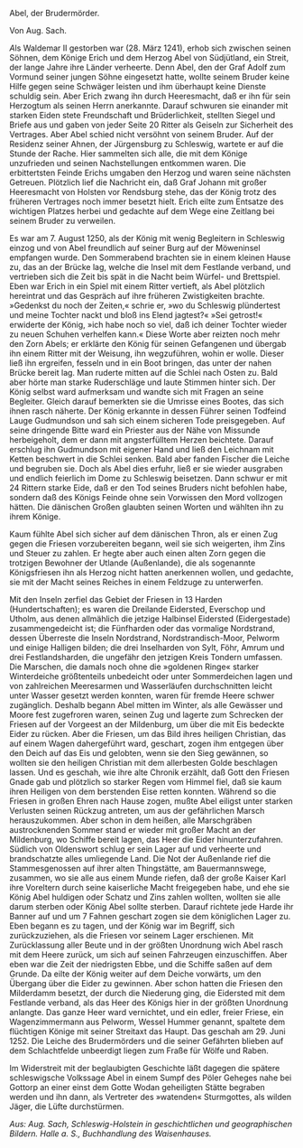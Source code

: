 <h>Abel, der Brudermörder.</h>

<h>Von Aug. Sach.</h>

<em>A</em>ls Waldemar II gestorben war (28. März 1241), erhob sich
zwischen seinen Söhnen, dem Könige Erich und dem Herzog
Abel von Südjütland, ein Streit, der lange Jahre ihre Länder verheerte.
Denn Abel, den der Graf Adolf zum Vormund seiner jungen
Söhne eingesetzt hatte, wollte seinem Bruder keine Hilfe gegen seine
Schwäger leisten und ihm überhaupt keine Dienste schuldig sein.
Aber Erich zwang ihn durch Heeresmacht, daß er ihn für sein Herzogtum
als seinen Herrn anerkannte. Darauf schwuren sie einander
mit starken Eiden stete Freundschaft und Brüderlichkeit, stellten
Siegel und Briefe aus und gaben von jeder Seite 20 Ritter als 
Geiseln zur Sicherheit des Vertrages. Aber Abel schied nicht versöhnt
von seinem Bruder. Auf der Residenz seiner Ahnen, der Jürgensburg
zu Schleswig, wartete er auf die Stunde der Rache. Hier
sammelten sich alle, die mit dem Könige unzufrieden und seinen
Nachstellungen entkommen waren. Die erbittertsten Feinde Erichs
umgaben den Herzog und waren seine nächsten Getreuen. Plötzlich
lief die Nachricht ein, daß Graf Johann mit großer Heeresmacht
von Holsten vor Rendsburg stehe, das der König trotz des früheren
Vertrages noch immer besetzt hielt. Erich eilte zum Entsatze des
wichtigen Platzes herbei und gedachte auf dem Wege eine Zeitlang
bei seinem Bruder zu verweilen.

Es war am 7. August 1250, als der König mit wenig Begleitern
in Schleswig einzog und von Abel freundlich auf seiner
Burg auf der Möweninsel empfangen wurde. Den Sommerabend
brachten sie in einem kleinen Hause zu, das an der Brücke lag,
welche die Insel mit dem Festlande verband, und vertrieben sich
die Zeit bis spät in die Nacht beim Würfel- und Brettspiel. Eben
war Erich in ein Spiel mit einem Ritter vertieft, als Abel plötzlich
hereintrat und das Gespräch auf ihre früheren Zwistigkeiten brachte.
»Gedenkst du noch der Zeiten,« schrie er, »wo du Schleswig plündertest
und meine Tochter nackt und bloß ins Elend jagtest?« »Sei
getrost!« erwiderte der König, »ich habe noch so viel, daß ich deiner
Tochter wieder zu neuen Schuhen verhelfen kann.« Diese Worte
aber reizten noch mehr den Zorn Abels; er erklärte den König für
seinen Gefangenen und übergab ihn einem Ritter mit der Weisung,
ihn wegzuführen, wohin er wolle. Dieser ließ ihn ergreifen, fesseln
und in ein Boot bringen, das unter der nahen Brücke bereit lag.
Man ruderte mitten auf die Schlei nach Osten zu. Bald aber hörte
man starke Ruderschläge und laute Stimmen hinter sich. Der König
selbst ward aufmerksam und wandte sich mit Fragen an seine Begleiter.
Gleich darauf bemerkten sie die Umrisse eines Bootes, das
sich ihnen rasch näherte. Der König erkannte in dessen Führer seinen
Todfeind Lauge Gudmundson und sah sich einem sicheren Tode preisgegeben.
Auf seine dringende Bitte ward ein Priester aus der Nähe
von Missunde herbeigeholt, dem er dann mit angsterfülltem Herzen
beichtete. Darauf erschlug ihn Gudmundson mit eigener Hand und
ließ den Leichnam mit Ketten beschwert in die Schlei senken. Bald
aber fanden Fischer die Leiche und begruben sie. Doch als Abel
dies erfuhr, ließ er sie wieder ausgraben und endlich feierlich im 
Dome zu Schleswig beisetzen. Dann schwur er mit 24 Rittern starke
Eide, daß er den Tod seines Bruders nicht befohlen habe, sondern
daß des Königs Feinde ohne sein Vorwissen den Mord vollzogen
hätten. Die dänischen Großen glaubten seinen Worten und wählten
ihn zu ihrem Könige.

Kaum fühlte Abel sich sicher auf dem dänischen Thron, als er
einen Zug gegen die Friesen vorzubereiten begann, weil sie sich weigerten,
ihm Zins und Steuer zu zahlen. Er hegte aber auch einen
alten Zorn gegen die trotzigen Bewohner der Utlande (Außenlande),
die als sogenannte Königsfriesen ihn als Herzog nicht hatten
anerkennen wollen, und gedachte, sie mit der Macht seines Reiches
in einem Feldzuge zu unterwerfen.

Mit den Inseln zerfiel das Gebiet der Friesen in 13 Harden
(Hundertschaften); es waren die Dreilande Eidersted, Everschop
und Utholm, aus denen allmählich die jetzige Halbinsel Eidersted
(Eidergestade) zusammengedeicht ist; die Fünfharden oder das
vormalige Nordstrand, dessen Überreste die Inseln Nordstrand, Nordstrandisch-Moor, 
Pelworm und einige Halligen bilden; die drei
Inselharden von Sylt, Föhr, Amrum und drei Festlandsharden, die
ungefähr den jetzigen Kreis Tondern umfassen. Die Marschen, die
damals noch ohne die »goldenen Ringe« starker Winterdeiche größtenteils
unbedeicht oder unter Sommerdeichen lagen und von zahlreichen
Meeresarmen und Wasserläufen durchschnitten leicht unter
Wasser gesetzt werden konnten, waren für fremde Heere schwer zugänglich.
Deshalb begann Abel mitten im Winter, als alle Gewässer
und Moore fest zugefroren waren, seinen Zug und lagerte zum
Schrecken der Friesen auf der Vorgeest an der Mildenburg, um über
die mit Eis bedeckte Eider zu rücken. Aber die Friesen, um das
Bild ihres heiligen Christian, das auf einem Wagen dahergeführt
ward, geschart, zogen ihm entgegen über den Deich auf das Eis
und gelobten, wenn sie den Sieg gewännen, so wollten sie den
heiligen Christian mit dem allerbesten Golde beschlagen lassen. Und
es geschah, wie ihre alte Chronik erzählt, daß Gott den Friesen
Gnade gab und plötzlich so starker Regen vom Himmel fiel, daß sie
kaum ihren Heiligen von dem berstenden Eise retten konnten. Während
so die Friesen in großen Ehren nach Hause zogen, mußte Abel
eiligst unter starken Verlusten seinen Rückzug antreten, um aus der
gefährlichen Marsch herauszukommen. Aber schon in dem heißen,
alle Marschgräben austrocknenden Sommer stand er wieder mit 
großer Macht an der Mildenburg, wo Schiffe bereit lagen, das
Heer die Eider hinunterzufahren. Südlich von Oldenswort schlug
er sein Lager auf und verheerte und brandschatzte alles umliegende
Land. Die Not der Außenlande rief die Stammesgenossen auf ihrer
alten Thingstätte, am Bauermannswege, zusammen, wo sie alle aus
<g>einem</g> Munde riefen, daß der große Kaiser Karl ihre Voreltern
durch seine kaiserliche Macht freigegeben habe, und ehe sie König
Abel huldigen oder Schatz und Zins zahlen wollten, wollten sie
alle darum sterben oder König Abel sollte sterben. Darauf richtete
jede Harde ihr Banner auf und um 7 Fahnen geschart zogen sie
dem königlichen Lager zu. Eben begann es zu tagen, und der König
war im Begriff, sich zurückzuziehen, als die Friesen vor seinem
Lager erschienen. Mit Zurücklassung aller Beute und in der größten
Unordnung wich Abel rasch mit dem Heere zurück, um sich auf seinen
Fahrzeugen einzuschiffen. Aber eben war die Zeit der niedrigsten
Ebbe, und die Schiffe saßen auf dem Grunde. Da eilte der König
weiter auf dem Deiche vorwärts, um den Übergang über die Eider
zu gewinnen. Aber schon hatten die Friesen den Milderdamm besetzt,
der durch die Niederung ging, die Eidersted mit dem Festlande
verband, als das Heer des Königs hier in der größten
Unordnung anlangte. Das ganze Heer ward vernichtet, und ein
edler, freier Friese, ein Wagenzimmermann aus Pelworm, Wessel
Hummer genannt, spaltete dem flüchtigen Könige mit seiner Streitaxt
das Haupt. Das geschah am 29. Juni 1252. Die Leiche des
Brudermörders und die seiner Gefährten blieben auf dem Schlachtfelde
unbeerdigt liegen zum Fraße für Wölfe und Raben.

Im Widerstreit mit der beglaubigten Geschichte läßt dagegen
die spätere schleswigsche Volkssage Abel in einem Sumpf des Pöler
Geheges nahe bei Gottorp an einer einst dem Gotte Wodan geheiligten
Stätte begraben werden und ihn dann, als Vertreter des
»watenden« Sturmgottes, als wilden Jäger, die Lüfte durchstürmen.

<em>Aus: Aug. Sach, Schleswig-Holstein in geschichtlichen und geographischen Bildern. 
Halle a. S., Buchhandlung des Waisenhauses.</em>

